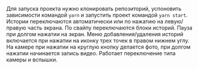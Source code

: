 Для запуска проекта нужно клонировать репозиторий, успоновить зависимости командой `yarn` и запустить проект командой `yarn start`.
Истории переключаются автоматически или по нажатию на левую/правую часть экрана. По свайпу переключаются блоки историй. Пауза при долгом нажатии на экран. Меню добавления/удаления историй включается при нажатии на иконку трех точек в правом нижнем углу. На камере при нажатии на круглую кнопку делается фото, при долгом нажатии начинается запись видео. Работает переключение типа камеры и вспышки.